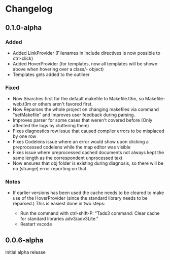 # Changelog

## 0.1.0-alpha

### Added

 - Added LinkProvider (Filenames in include directives is now possible to ctrl-click)
 - Added HoverProvider (for templates, now all templates will be shown above when hovering over a class/-  object)
 - Templates gets added to the outliner

### Fixed

 - Now Searches first for the default makefile to Makefile.t3m, so Makefile-web.t3m or others aren't favored first.
 - Now Reparses the whole project on changing makefiles via command "setMakefile" and improves user feedback during parsing.
 - Improves parser for some cases that weren't covered before (Only affected the logs by cluttering them)
 - Fixes diagnostics row issue that caused compiler errors to be misplaced by one row
 - Fixes Codelens issue where an error would show upon clicking a preprocessed codelens while the map editor was visible
 - Fixes issue where preprocessed cached documents not always kept the same length as the correspondent unprocessed text
 - Now ensures that obj folder is existing during diagnosis, so there will be no (strange) error reporting on that.

### Notes

 - If earlier versions has been used the cache needs to be cleared to make use of the HoverProvider (since the standard library needs to be reparsed.) This is easiest done in two steps:

   - Run the command with ctrl-shift-P: "Tads3 command: Clear cache for standard libraries adv3/adv3Lite."
   - Restart vscode


## 0.0.6-alpha

Initial alpha release 